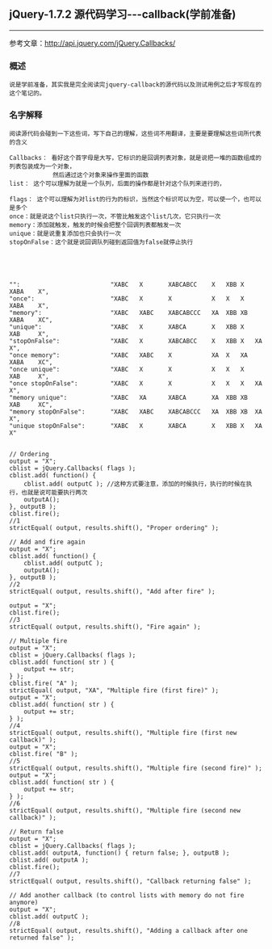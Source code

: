 
## jQuery-1.7.2 源代码学习---callback(学前准备)

---

参考文章：http://api.jquery.com/jQuery.Callbacks/


### 概述

	说是学前准备，其实我是完全阅读完jquery-callback的源代码以及测试用例之后才写现在的这个笔记的。
	
### 名字解释
	阅读源代码会碰到一下这些词，写下自己的理解，这些词不用翻译，主要是要理解这些词所代表的含义
	
	Callbacks： 看好这个首字母是大写，它标识的是回调列表对象，就是说把一堆的函数组成的列表包装成为一个对象，
				然后通过这个对象来操作里面的函数
	list： 这个可以理解为就是一个队列，后面的操作都是针对这个队列来进行的，
	
	flags： 这个可以理解为对list的行为的标识，当然这个标识可以为空，可以使一个，也可以是多个
	once：就是说这个list只执行一次，不管比触发这个list几次，它只执行一次
	memory：添加就触发，触发的时候会把整个回调列表都触发一次
	unique：就是说重复添加也只会执行一次
	stopOnFalse：这个就是说回调队列碰到返回值为false就停止执行
	
	
	
	
	
	"":							"XABC 	X		XABCABCC 	X 	XBB X	XABA	X",
	"once":						"XABC 	X 		X 			X 	X 	X	XABA	X",
	"memory":					"XABC 	XABC 	XABCABCCC 	XA 	XBB	XB	XABA	XC",
	"unique":					"XABC 	X		XABCA		X	XBB	X	XAB		X",
	"stopOnFalse":				"XABC 	X		XABCABCC	X	XBB	X	XA		X",
	"once memory":				"XABC 	XABC	X			XA	X	XA	XABA	XC",
	"once unique":				"XABC 	X		X			X	X	X	XAB		X",
	"once stopOnFalse":			"XABC 	X		X			X	X	X	XA		X",
	"memory unique":			"XABC 	XA		XABCA		XA	XBB	XB	XAB		XC",
	"memory stopOnFalse":		"XABC 	XABC	XABCABCCC	XA	XBB	XB	XA		X",
	"unique stopOnFalse":		"XABC 	X		XABCA		X	XBB	X	XA		X"
	
	
	// Ordering
	output = "X";
	cblist = jQuery.Callbacks( flags );
	cblist.add( function() {
		cblist.add( outputC ); //这种方式要注意，添加的时候执行，执行的时候在执行，也就是说可能要执行两次
		outputA();
	}, outputB );
	cblist.fire();
	//1
	strictEqual( output, results.shift(), "Proper ordering" );
	
	// Add and fire again
	output = "X";
	cblist.add( function() {
		cblist.add( outputC );
		outputA();
	}, outputB );
	//2
	strictEqual( output, results.shift(), "Add after fire" );
	
	output = "X";
	cblist.fire();
	//3
	strictEqual( output, results.shift(), "Fire again" );
	
	// Multiple fire
	output = "X";
	cblist = jQuery.Callbacks( flags );
	cblist.add( function( str ) {
		output += str;
	} );
	cblist.fire( "A" );
	strictEqual( output, "XA", "Multiple fire (first fire)" );
	output = "X";
	cblist.add( function( str ) {
		output += str;
	} );
	//4
	strictEqual( output, results.shift(), "Multiple fire (first new callback)" );
	output = "X";
	cblist.fire( "B" );
	//5
	strictEqual( output, results.shift(), "Multiple fire (second fire)" );
	output = "X";
	cblist.add( function( str ) {
		output += str;
	} );
	//6
	strictEqual( output, results.shift(), "Multiple fire (second new callback)" );
	
	// Return false
	output = "X";
	cblist = jQuery.Callbacks( flags );
	cblist.add( outputA, function() { return false; }, outputB );
	cblist.add( outputA );
	cblist.fire();
	//7
	strictEqual( output, results.shift(), "Callback returning false" );
	
	// Add another callback (to control lists with memory do not fire anymore)
	output = "X";
	cblist.add( outputC );
	//8
	strictEqual( output, results.shift(), "Adding a callback after one returned false" );


